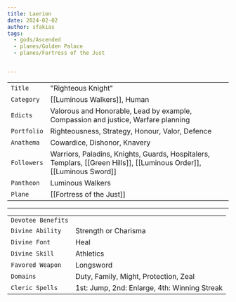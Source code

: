 ```yaml
---
title: Laerion
date: 2024-02-02
author: sfakias
tags:
  - gods/Ascended
  - planes/Golden Palace
  - planes/Fortress of the Just


---
```

| | |
| --- | --- |
| `Title` | "Righteous Knight" |
| `Category` | [[Luminous Walkers]], Human |
| `Edicts` | Valorous and Honorable, Lead by example, Compassion and justice, Warfare planning |
| `Portfolio` | Righteousness, Strategy, Honour, Valor, Defence |
| `Anathema` | Cowardice, Dishonor, Knavery |
| `Followers` | Warriors, Paladins, Knights, Guards, Hospitalers, Templars, [[Green Hills]], [[Luminous Order]], [[Luminous Sword]] |
| `Pantheon` | Luminous Walkers |
| `Plane` | [[Fortress of the Just]] |

---
| | |
| --- | --- |
| `Devotee Benefits` |
| `Divine Ability` | Strength or Charisma |
| `Divine Font` | Heal |
| `Divine Skill` | Athletics |
| `Favored Weapon` | Longsword |
| `Domains` | Duty, Family, Might, Protection, Zeal |
| `Cleric Spells` | 1st: Jump, 2nd: Enlarge, 4th: Winning Streak |

